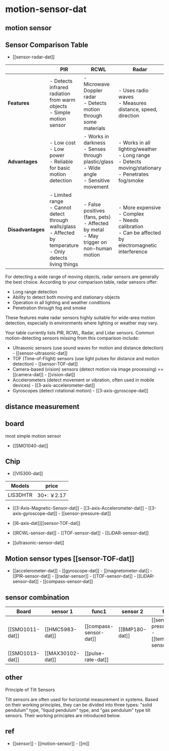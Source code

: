 
# motion-sensor-dat


## motion sensor 


## Sensor Comparison Table

- [[sensor-radar-dat]]

|                   | **PIR**                                                                                                             | **RCWL**                                                                                      | **Radar**                                                                                                 | **Lidar**                                                                                                       |
| ----------------- | ------------------------------------------------------------------------------------------------------------------- | --------------------------------------------------------------------------------------------- | --------------------------------------------------------------------------------------------------------- | --------------------------------------------------------------------------------------------------------------- |
| **Features**      | - Detects infrared radiation from warm objects<br>- Simple motion sensor                                            | - Microwave Doppler radar<br>- Detects motion through some materials                          | - Uses radio waves<br>- Measures distance, speed, direction                                               | - Uses laser pulses<br>- Creates 3D maps<br>- High accuracy                                                     |
| **Advantages**    | - Low cost<br>- Low power<br>- Reliable for basic motion detection                                                  | - Works in darkness<br>- Senses through plastic/glass<br>- Wide angle<br>- Sensitive movement | - Works in all lighting/weather<br>- Long range<br>- Detects moving/stationary<br>- Penetrates fog/smoke  | - Detailed 3D mapping<br>- Fast response<br>- Accurate shape/surface detection                                  |
| **Disadvantages** | - Limited range<br>- Cannot detect through walls/glass<br>- Affected by temperature<br>- Only detects living things | - False positives (fans, pets)<br>- Affected by metal<br>- May trigger on non-human motion    | - More expensive<br>- Complex<br>- Needs calibration<br>- Can be affected by electromagnetic interference | - Expensive<br>- Affected by rain/fog/dust<br>- Limited in bright sunlight<br>- Cannot penetrate opaque objects |


For detecting a wide range of moving objects, radar sensors are generally the best choice. According to your comparison table, radar sensors offer:

- Long range detection
- Ability to detect both moving and stationary objects
- Operation in all lighting and weather conditions
- Penetration through fog and smoke

These features make radar sensors highly suitable for wide-area motion detection, especially in environments where lighting or weather may vary.

Your table currently lists PIR, RCWL, Radar, and Lidar sensors. Common motion-detecting sensors missing from this comparison include:

- Ultrasonic sensors (use sound waves for motion and distance detection) - [[sensor-ultrasonic-dat]]
- TOF (Time-of-Flight) sensors (use light pulses for distance and motion detection) - [[sensor-TOF-dat]]
- Camera-based (vision) sensors (detect motion via image processing) == [[camera-dat]] - [[vision-dat]]
- Accelerometers (detect movement or vibration, often used in mobile devices) - [[3-axis-accelerometer-dat]]
- Gyroscopes (detect rotational motion) - [[3-axis-gyroscope-dat]]


## distance measurement 



## board 

most simple motion sensor 

- [[SMO1040-dat]]



## Chip 

- [[VI5300-dat]]

| Models   | price      |
| -------- | ---------- |
| LIS3DHTR | 30+: ￥2.17 |

- [[3-Axis-Magnetic-Sensor-dat]] - [[3-axis-Accelerometer-dat]] - [[3-axis-gyroscope-dat]] - [[sensor-pressure-dat]]

- [[6-axis-dat]][[sensor-TOF-dat]]

- [[RCWL-sensor-dat]] - [[TOF-sensor-dat]] - [[LiDAR-sensor-dat]]

- [[ultrasonic-sensor-dat]]


## Motion sensor types [[sensor-TOF-dat]]

- [[accelerometer-dat]] - [[gyroscope-dat]] - [[magnetometer-dat]] - [[PIR-sensor-dat]] - [[radar-sensor]] - [[TOF-sensor-dat]] - [[LiDAR-sensor-dat]] - [[compass-sensor-dat]]




## sensor combination  

| Board           | sensor 1         | func1                  | sensor 2       | func2                                                |
| --------------- | ---------------- | ---------------------- | -------------- | ---------------------------------------------------- |
| [[SMO1011-dat]] | [[HMC5983-dat]]  | [[compass-sensor-dat]] | [[BMP180-dat]] | [[sensor-pressure-dat]] - [[temperature-sensor-dat]] |
| [[SMO1013-dat]] | [[MAX30102-dat]] | [[pulse-rate-dat]]     |                |                                                      |  


## other 

Principle of Tilt Sensors

Tilt sensors are often used for horizontal measurement in systems. Based on their working principles, they can be divided into three types: "solid pendulum" type, "liquid pendulum" type, and "gas pendulum" type tilt sensors. Their working principles are introduced below.



## ref 

- [[sensor]] - [[motion-sensor]] - [[m]]


